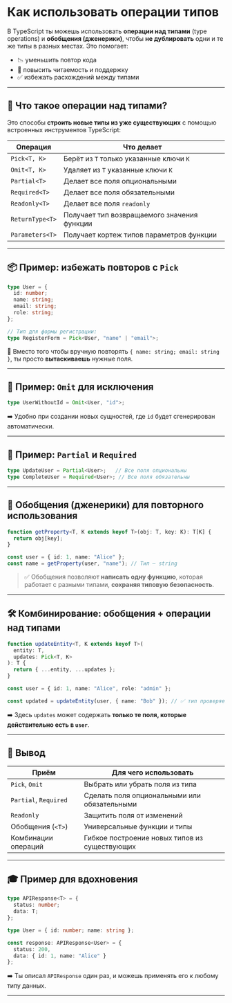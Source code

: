 # Как использовать операции типов

В TypeScript ты можешь использовать **операции над типами** (type operations) и **обобщения (дженерики)**, чтобы **не дублировать** одни и те же типы в разных местах. Это помогает:

* 📉 уменьшить повтор кода
* 🧠 повысить читаемость и поддержку
* ✅ избежать расхождений между типами

---

## 🔧 Что такое операции над типами?

Это способы **строить новые типы из уже существующих** с помощью встроенных инструментов TypeScript:

| Операция        | Что делает                                  |
| --------------- | ------------------------------------------- |
| `Pick<T, K>`    | Берёт из `T` только указанные ключи `K`     |
| `Omit<T, K>`    | Удаляет из `T` указанные ключи `K`          |
| `Partial<T>`    | Делает все поля опциональными               |
| `Required<T>`   | Делает все поля обязательными               |
| `Readonly<T>`   | Делает все поля `readonly`                  |
| `ReturnType<T>` | Получает тип возвращаемого значения функции |
| `Parameters<T>` | Получает кортеж типов параметров функции    |

---

## 📦 Пример: избежать повторов с `Pick`

```ts
type User = {
  id: number;
  name: string;
  email: string;
  role: string;
};

// Тип для формы регистрации:
type RegisterForm = Pick<User, "name" | "email">;
```

🔁 Вместо того чтобы вручную повторять `{ name: string; email: string }`, ты просто **вытаскиваешь** нужные поля.

---

## 🧹 Пример: `Omit` для исключения

```ts
type UserWithoutId = Omit<User, "id">;
```

➡️ Удобно при создании новых сущностей, где `id` будет сгенерирован автоматически.

---

## 🧩 Пример: `Partial` и `Required`

```ts
type UpdateUser = Partial<User>;   // Все поля опциональны
type CompleteUser = Required<User>; // Все поля обязательны
```

---

## 📘 Обобщения (дженерики) для повторного использования

```ts
function getProperty<T, K extends keyof T>(obj: T, key: K): T[K] {
  return obj[key];
}

const user = { id: 1, name: "Alice" };
const name = getProperty(user, "name"); // Тип — string
```

> ✅ Обобщения позволяют **написать одну функцию**, которая работает с разными типами, **сохраняя типовую безопасность**.

---

## 🛠 Комбинирование: обобщения + операции над типами

```ts
function updateEntity<T, K extends keyof T>(
  entity: T,
  updates: Pick<T, K>
): T {
  return { ...entity, ...updates };
}

const user = { id: 1, name: "Alice", role: "admin" };

const updated = updateEntity(user, { name: "Bob" }); // ✅ тип проверяется
```

➡️ Здесь `updates` может содержать **только те поля, которые действительно есть в `user`**.

---

## 📌 Вывод

| Приём                 | Для чего использовать                         |
| --------------------- | --------------------------------------------- |
| `Pick`, `Omit`        | Выбрать или убрать поля из типа               |
| `Partial`, `Required` | Сделать поля опциональными или обязательными  |
| `Readonly`            | Защитить поля от изменений                    |
| Обобщения (`<T>`)     | Универсальные функции и типы                  |
| Комбинации операций   | Гибкое построение новых типов из существующих |

---

## 🎓 Пример для вдохновения

```ts
type APIResponse<T> = {
  status: number;
  data: T;
};

type User = { id: number; name: string };

const response: APIResponse<User> = {
  status: 200,
  data: { id: 1, name: "Alice" }
};
```

➡️ Ты описал `APIResponse` один раз, и можешь применять его к любому типу данных.

---

